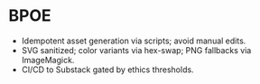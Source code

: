# BPOE
- Idempotent asset generation via scripts; avoid manual edits.
- SVG sanitized; color variants via hex-swap; PNG fallbacks via ImageMagick.
- CI/CD to Substack gated by ethics thresholds.
